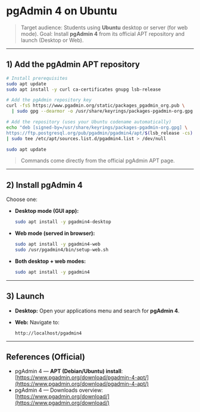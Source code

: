 # pgAdmin 4 on Ubuntu

> Target audience: Students using **Ubuntu** desktop or server (for web mode).
> Goal: Install **pgAdmin 4** from its official APT repository and launch (Desktop or Web).

---

## 1) Add the pgAdmin APT repository

```bash
# Install prerequisites
sudo apt update
sudo apt install -y curl ca-certificates gnupg lsb-release

# Add the pgAdmin repository key
curl -fsS https://www.pgadmin.org/static/packages_pgadmin_org.pub \
  | sudo gpg --dearmor -o /usr/share/keyrings/packages-pgadmin-org.gpg

# Add the repository (uses your Ubuntu codename automatically)
echo "deb [signed-by=/usr/share/keyrings/packages-pgadmin-org.gpg] \
https://ftp.postgresql.org/pub/pgadmin/pgadmin4/apt/$(lsb_release -cs) pgadmin4 main" \
| sudo tee /etc/apt/sources.list.d/pgadmin4.list > /dev/null

sudo apt update
```

> Commands come directly from the official pgAdmin APT page.

---

## 2) Install pgAdmin 4

Choose one:

* **Desktop mode (GUI app):**

  ```bash
  sudo apt install -y pgadmin4-desktop
  ```

* **Web mode (served in browser):**

  ```bash
  sudo apt install -y pgadmin4-web
  sudo /usr/pgadmin4/bin/setup-web.sh
  ```

* **Both desktop + web modes:**

  ```bash
  sudo apt install -y pgadmin4
  ```

---

## 3) Launch

* **Desktop:** Open your applications menu and search for **pgAdmin 4**.
* **Web:** Navigate to:

  ```
  http://localhost/pgadmin4
  ```

---

## References (Official)

* pgAdmin 4 — **APT (Debian/Ubuntu) install**: [https://www.pgadmin.org/download/pgadmin-4-apt/](https://www.pgadmin.org/download/pgadmin-4-apt/)
* pgAdmin 4 — Downloads overview: [https://www.pgadmin.org/download/](https://www.pgadmin.org/download/)